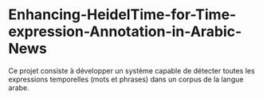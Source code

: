 # Enhancing-HeidelTime-for-Time-expression-Annotation-in-Arabic-News
Ce projet consiste à développer un système capable de détecter toutes les expressions temporelles (mots et phrases) dans un corpus de la langue arabe.

